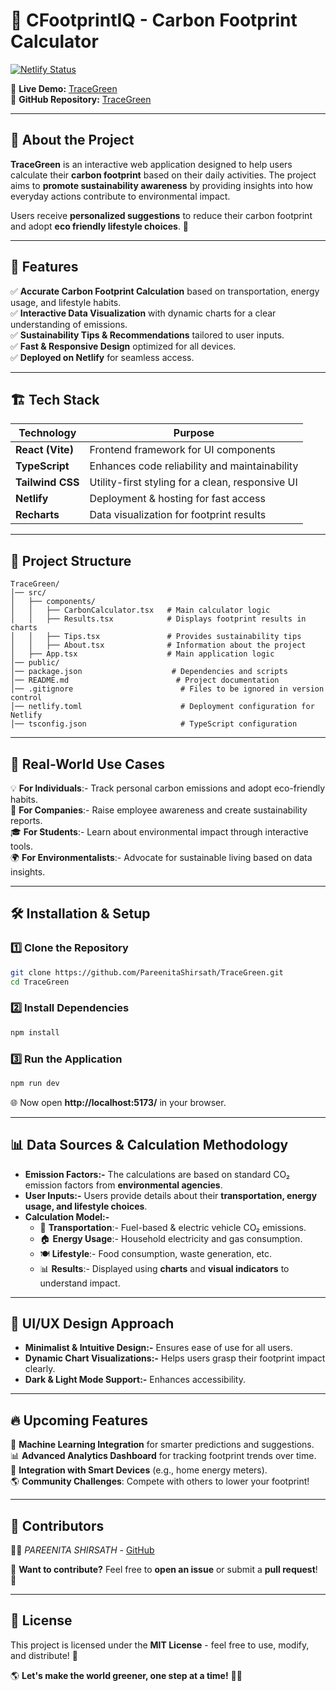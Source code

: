 # 🌿 CFootprintIQ - Carbon Footprint Calculator

[![Netlify Status](https://api.netlify.com/api/v1/badges/YOUR_BADGE_ID/deploy-status)](https://footprintiq.netlify.app/)

🔗 **Live Demo:** [TraceGreen](https://footprintiq.netlify.app/)  
🔗 **GitHub Repository:** [TraceGreen](https://github.com/PareenitaShirsath/TraceGreen)

---

## 📌 About the Project

**TraceGreen** is an interactive web application designed to help users calculate their **carbon footprint** based on their daily activities. The project aims to **promote sustainability awareness** by providing insights into how everyday actions contribute to environmental impact.  

Users receive **personalized suggestions** to reduce their carbon footprint and adopt **eco friendly lifestyle choices**. 🌱  

---

## 🚀 Features

✅ **Accurate Carbon Footprint Calculation** based on transportation, energy usage, and lifestyle habits.  
✅ **Interactive Data Visualization** with dynamic charts for a clear understanding of emissions.  
✅ **Sustainability Tips & Recommendations** tailored to user inputs.  
✅ **Fast & Responsive Design** optimized for all devices.  
✅ **Deployed on Netlify** for seamless access.  

---

## 🏗 Tech Stack

| Technology       | Purpose |
|-----------------|---------|
| **React (Vite)** | Frontend framework for UI components |
| **TypeScript**  | Enhances code reliability and maintainability |
| **Tailwind CSS** | Utility-first styling for a clean, responsive UI |
| **Netlify** | Deployment & hosting for fast access |
| **Recharts** | Data visualization for footprint results |

---

## 📂 Project Structure

```
TraceGreen/
│── src/
│   ├── components/
│   │   ├── CarbonCalculator.tsx   # Main calculator logic  
│   │   ├── Results.tsx            # Displays footprint results in charts  
│   │   ├── Tips.tsx               # Provides sustainability tips  
│   │   ├── About.tsx              # Information about the project  
│   ├── App.tsx                    # Main application logic  
│── public/
│── package.json                    # Dependencies and scripts  
│── README.md                        # Project documentation  
│── .gitignore                        # Files to be ignored in version control  
│── netlify.toml                      # Deployment configuration for Netlify  
│── tsconfig.json                     # TypeScript configuration   
```

---

## 📌 Real-World Use Cases

💡 **For Individuals**:- Track personal carbon emissions and adopt eco-friendly habits.  
🏢 **For Companies**:- Raise employee awareness and create sustainability reports.  
🎓 **For Students**:- Learn about environmental impact through interactive tools.  
🌍 **For Environmentalists**:- Advocate for sustainable living based on data insights.  

---

## 🛠 Installation & Setup

### 1️⃣ Clone the Repository
```bash
git clone https://github.com/PareenitaShirsath/TraceGreen.git
cd TraceGreen
```

### 2️⃣ Install Dependencies
```bash
npm install
```

### 3️⃣ Run the Application
```bash
npm run dev
```

🌐 Now open **http://localhost:5173/** in your browser.

---

## 📊 Data Sources & Calculation Methodology

- **Emission Factors:-** The calculations are based on standard CO₂ emission factors from **environmental agencies**.  
- **User Inputs:-** Users provide details about their **transportation, energy usage, and lifestyle choices**.  
- **Calculation Model:-**  
  - 🚗 **Transportation**:- Fuel-based & electric vehicle CO₂ emissions.  
  - 🏠 **Energy Usage**:- Household electricity and gas consumption.  
  - 🍽️ **Lifestyle**:- Food consumption, waste generation, etc.  
  - 📊 **Results**:- Displayed using **charts** and **visual indicators** to understand impact.  

---

## 🎨 UI/UX Design Approach

- **Minimalist & Intuitive Design:-** Ensures ease of use for all users.  
- **Dynamic Chart Visualizations:-** Helps users grasp their footprint impact clearly.  
- **Dark & Light Mode Support:-** Enhances accessibility.  

---

## 🔥 Upcoming Features

🚀 **Machine Learning Integration** for smarter predictions and suggestions.  
📊 **Advanced Analytics Dashboard** for tracking footprint trends over time.  
🔗 **Integration with Smart Devices** (e.g., home energy meters).  
🌎 **Community Challenges**: Compete with others to lower your footprint!  

---

## 🤝 Contributors

👨‍💻 *PAREENITA SHIRSATH* - [GitHub](https://github.com/PareenitaShirsath)  

🚀 **Want to contribute?** Feel free to **open an issue** or submit a **pull request**! 🙌

---

## 📜 License

This project is licensed under the **MIT License** - feel free to use, modify, and distribute! 🎉  

🌎 **Let's make the world greener, one step at a time!** 🌿✨
